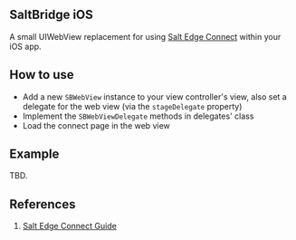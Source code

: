 ## SaltBridge iOS

A small UIWebView replacement for using [Salt Edge Connect](https://docs.saltedge.com/guides/connect/) within your iOS app.

## How to use

* Add a new `SBWebView` instance to your view controller's view, also set a delegate for the web view (via the `stageDelegate` property)
* Implement the `SBWebViewDelegate` methods in delegates' class
* Load the connect page in the web view

## Example

TBD.

## References

1. [Salt Edge Connect Guide](https://docs.saltedge.com/guides/connect/)
